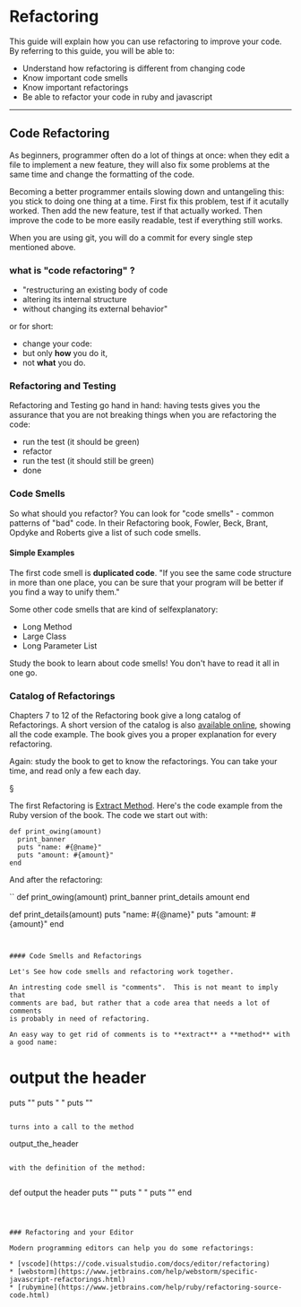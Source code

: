 Refactoring
=======================

This guide will explain how you can use refactoring 
to improve your code.
By referring to this guide, you will be able to:

* Understand how refactoring is different from changing code
* Know important code smells
* Know important refactorings
* Be able to refactor your code in ruby and javascript

---------------------------------------------------------------------------

Code Refactoring
------------------

As beginners, programmer often do a lot of things at once:
when they edit a file to implement a new feature, they will also
fix some problems at the same time and change the formatting of the
code.

Becoming a better programmer entails slowing down and untangeling this:
you stick to doing one thing at a time.  First fix this problem, test
if it acutally worked.  Then add the new feature, test if that actually
worked.  Then improve the code to be more easily readable, test if everything
still works.

When you are using git, you will do a commit for every single step
mentioned above.



### what is "code refactoring" ?

* "restructuring an existing body of code
* altering its internal structure
* without changing its external behavior"


or for short:

* change your code:
* but only **how** you do it,
* not **what** you do.


### Refactoring and Testing

Refactoring and Testing go hand in hand: having tests
gives you the assurance that you are not breaking things when
you are refactoring the code:


* run the test (it should be green)
* refactor
* run the test (it should still be green)
* done

### Code Smells

So what should you refactor?  You can look for "code smells" - common patterns
of "bad" code. In their Refactoring book, Fowler, Beck, Brant, Opdyke and Roberts give a list of such code smells. 


#### Simple Examples

The first code smell is **duplicated code**. "If you see the same code
structure in more than one place, you can be sure that your program will be better
if you find a way to unify them."

Some other code smells that are kind of selfexplanatory:

* Long Method
* Large Class
* Long Parameter List

Study the book to learn about code smells!  You don't have to read it all
in one go.

### Catalog of Refactorings

Chapters 7 to 12 of the Refactoring book give a long catalog of Refactorings.
A short version of the catalog is also [available online](https://refactoring.com/catalog/), showing all the code example. The book gives you a proper explanation for every refactoring.

Again: study the book to get to know the refactorings.  You can take your time, and read only a few each day. 

§

The first Refactoring is [Extract Method](https://refactoring.com/catalog/extractMethod.html). Here's the code example from the Ruby version of the book. The code we start out with:

```
def print_owing(amount)
  print_banner
  puts "name: #{@name}"
  puts "amount: #{amount}"
end
```

And after the refactoring:

``
def print_owing(amount)
  print_banner
  print_details amount
end

def print_details(amount)
  puts "name: #{@name}"
  puts "amount: #{amount}"
end
```


#### Code Smells and Refactorings

Let's See how code smells and refactoring work together.

An intresting code smell is "comments".  This is not meant to imply that
comments are bad, but rather that a code area that needs a lot of comments
is probably in need of refactoring.

An easy way to get rid of comments is to **extract** a **method** with
a good name:

```
# output the header
puts "<head>"
puts "  <meta charset='utf-8'>"
puts "</head>"
```

turns into a call to the method

```
output_the_header
```

with the definition of the method:


```
def output the header
  puts "<head>"
  puts "  <meta charset='utf-8'>"
  puts "</head>"
end
```



### Refactoring and your Editor

Modern programming editors can help you do some refactorings:

* [vscode](https://code.visualstudio.com/docs/editor/refactoring)
* [webstorm](https://www.jetbrains.com/help/webstorm/specific-javascript-refactorings.html)
* [rubymine](https://www.jetbrains.com/help/ruby/refactoring-source-code.html)


